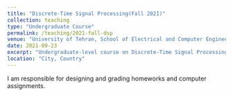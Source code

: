 ```yaml
---
title: "Discrete-Time Signal Processing(Fall 2021)"
collection: teaching
type: "Undergraduate Course"
permalink: /teaching/2021-fall-dsp
venue: "University of Tehran, School of Electrical and Computer Engineering"
date: 2021-09-23
excerpt: "Undergraduate-level course on Discrete-Time Signal Processing(DSP) in fall 2021."
location: "City, Country"
---
```


I am responsible for designing and grading homeworks and computer assignments.

<!---
Heading 1
======

Heading 2
======

Heading 3
======
--->
